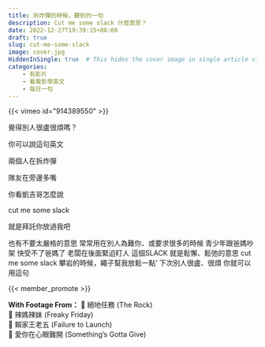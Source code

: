 ```yaml
---
title: 拆炸彈的時候，聽到的一句
description: Cut me some slack 什麼意思？
date: 2022-12-27T19:39:15+08:00
draft: true
slug: cut-me-some-slack
image: cover.jpg
HiddenInSingle: true  # This hides the cover image in single article view
categories:
    - 有影片
    - 看電影學英文
    - 每日一句
---
```


{{< vimeo id="914389550" >}}


覺得別人很盧很煩嗎？

你可以說這句英文

兩個人在拆炸彈

隊友在旁邊多嘴

你看凱吉哥怎麼說

cut me some slack 

就是拜託你放過我吧

也有不要太嚴格的意思
常常用在別人為難你、或要求很多的時候
青少年跟爸媽吵架
快受不了爸媽了
老闆在後面緊迫盯人
這個SLACK 就是鬆懈、鬆弛的意思
cut me some slack 
攀岩的時候，繩子幫我放鬆一點’
下次別人很盧、很煩
你就可以用這句



{{< member_promote >}}

**With Footage From：**
🎥 絕地任務 (The Rock)  
🎥 辣媽辣妹 (Freaky Friday)  
🎥 賴家王老五 (Failure to Launch)  
🎥 愛你在心眼難開 (Something’s Gotta Give)  


